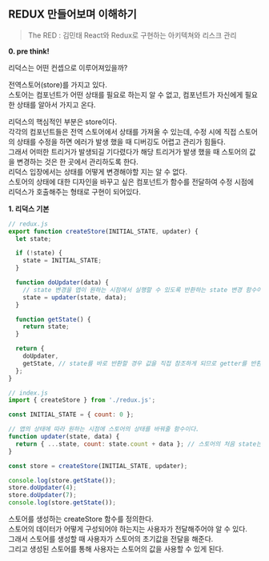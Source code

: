 ## REDUX 만들어보며 이해하기
> The RED : 김민태 React와 Redux로 구현하는 아키텍쳐와 리스크 관리

**0. pre think!**

리덕스는 어떤 컨셉으로 이루어져있을까?

전역스토어(store)를 가지고 있다.<br/>
스토어는 컴포넌트가 어떤 상태를 필요로 하는지 알 수 없고, 컴포넌트가 자신에게 필요한 상태를 알아서 가지고 온다.<br/>

리덕스의 핵심적인 부분은 store이다.<br/>
각각의 컴포넌트들은 전역 스토어에서 상태를 가져올 수 있는데,
수정 시에 직접 스토어의 상태를 수정을 하면 에러가 발생 했을 때 디버깅도 어렵고 관리가 힘들다.<br/>
그래서 어떠한 트리거가 발생되길 기다렸다가 해당 트리거가 발생 했을 때 스토어의 값을 변경하는 것은 한 곳에서 관리하도록 한다.<br/>
리덕스 입장에서는 상태를 어떻게 변경해야할 지는 알 수 없다.<br/>
스토어의 상태에 대한 디자인을 바꾸고 싶은 컴포넌트가 함수를 전달하여 수정 시점에 리덕스가 호출해주는 형태로 구현이 되어있다.

**1. 리덕스 기본**

```javascript
// redux.js
export function createStore(INITIAL_STATE, updater) {
  let state;

  if (!state) {
    state = INITIAL_STATE;
  }

  function doUpdater(data) {
    // state 변경을 앱이 원하는 시점에서 실행할 수 있도록 반환하는 state 변경 함수이다.
    state = updater(state, data);
  }

  function getState() {
    return state;
  }

  return {
    doUpdater,
    getState, // state를 바로 반환할 경우 값을 직접 참조하게 되므로 getter를 반환한다.
  };
}
```

```javascript
// index.js
import { createStore } from './redux.js';

const INITIAL_STATE = { count: 0 };

// 앱의 상태에 따라 원하는 시점에 스토어의 상태를 바꿔줄 함수이다.
function updater(state, data) {
  return { ...state, count: state.count + data }; // 스토어의 처음 state는 primitive type이므로 return을 한 값을 다시 스토어의 state로 바꿔야한다.
}

const store = createStore(INITIAL_STATE, updater);

console.log(store.getState());
store.doUpdater(4);
store.doUpdater(7);
console.log(store.getState());
```

스토어를 생성하는 createStore 함수를 정의한다.<br/>
스토어의 데이터가 어떻게 구성되어야 하는지는 사용자가 전달해주어야 알 수 있다.<br/>
그래서 스토어를 생성할 때 사용자가 스토어의 초기값을 전달을 해준다.<br/>
그리고 생성된 스토어를 통해 사용자는 스토어의 값을 사용할 수 있게 된다.
